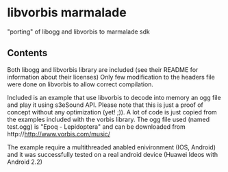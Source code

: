 libvorbis marmalade
===================

"porting" of libogg and libvorbis to marmalade sdk

Contents
--------
Both libogg and libvorbis library are included (see their README for information about their licenses)
Only few modification to the headers file were done on libvorbis to allow correct compilation.

Included is an example that use libvorbis to decode into memory an ogg file and play it using s3eSound API.
Please note that this is just a proof of concept without any optimization (yet! ;)). 
A lot of code is just copied from the examples included with the vorbis library. 
The ogg file used (named test.ogg)  is  "Epoq - Lepidoptera" and can be downloaded from http://http://www.vorbis.com/music/

The example require a multithreaded anabled enivironment (IOS, Android) and it was successfully tested on a real
android device (Huawei Ideos with Android 2.2)



